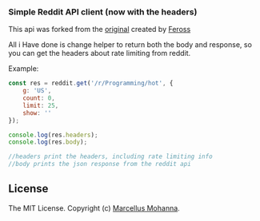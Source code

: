 ### Simple Reddit API client (now with the headers)

This api was forked from the [original](https://github.com/feross/reddit) created by [Feross](https://github.com/feross)

All i Have done is change helper to return both the body and response, so you can get the headers about rate limiting from reddit.

Example:

```js	
const res = reddit.get('/r/Programming/hot', {
	g: 'US',
	count: 0,
	limit: 25,
	show: ''
});

console.log(res.headers);
console.log(res.body);

//headers print the headers, including rate limiting info
//body prints the json response from the reddit api

```
## License

The MIT License. Copyright (c) [Marcellus Mohanna](marcellus.dev).

